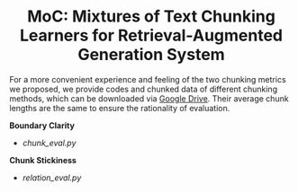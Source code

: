 <h1 align="center">
    MoC: Mixtures of Text Chunking Learners for Retrieval-Augmented Generation System
</h1>


For a more convenient experience and feeling of the two chunking metrics we proposed, we provide codes and chunked data of different chunking methods, which can be downloaded via [Google Drive](https://drive.google.com/file/d/1nUPV6hSOZHhlakmlDFPpdBCmLjI5tB_a/view?usp=drive_link). Their average chunk lengths are the same to ensure the rationality of evaluation.

**Boundary Clarity**
- *chunk_eval.py*

**Chunk Stickiness**
- *relation_eval.py*
